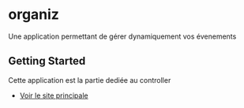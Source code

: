 # organiz

Une application permettant de gérer dynamiquement vos évenements

## Getting Started

Cette application est la partie dediée au controller

- [Voir le site principale](https://organiz.online)


